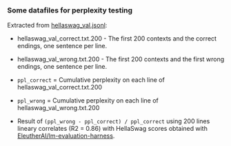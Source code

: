 ### Some datafiles for perplexity testing

Extracted from [hellaswag_val.jsonl](https://github.com/rowanz/hellaswag/blob/master/data/hellaswag_val.jsonl):

- hellaswag_val_correct.txt.200 - The first 200 contexts and the correct endings, one sentence per line.
- hellaswag_val_wrong.txt.200 - The first 200 contexts and the first wrong endings, one sentence per line.

- `ppl_correct` = Cumulative perplexity on each line of hellaswag_val_correct.txt.200
- `ppl_wrong` = Cumulative perplexity on each line of hellaswag_val_wrong.txt.200

- Result of `(ppl_wrong - ppl_correct) / ppl_correct` using 200 lines lineary correlates (R2 = 0.86) with HellaSwag scores obtained with [EleutherAI/lm-evaluation-harness](https://github.com/EleutherAI/lm-evaluation-harness).
